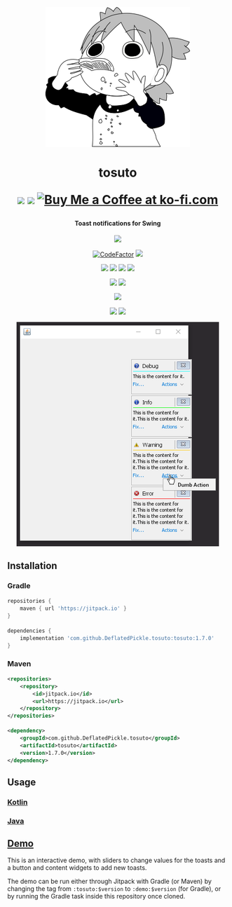 <p align="center">
    <img src="https://raw.githubusercontent.com/DeflatedPickle/tosuto/master/.github/toastsuba.png">
</p>

<h1 align="center">
    tosuto
    <br>
    <p align="center">
        <a href="https://www.patreon.com/DeflatedPickle"><img src="https://c5.patreon.com/external/logo/become_a_patron_button@2x.png" height="24px"></a>
        <a href="https://saythanks.io/to/DeflatedPickle%40gmail.com"><img src="https://img.shields.io/badge/Say%20Thanks-!-1EAEDB.svg"></a>
        <a href='https://ko-fi.com/Q5Q0CSWL' target='_blank'><img height='24' style='border:0px;height:24px;' src='https://az743702.vo.msecnd.net/cdn/kofi4.png?v=2' border='0' alt='Buy Me a Coffee at ko-fi.com'/></a>
    </p>
</h1>

<h4 align="center">Toast notifications for Swing</h4>
 
<p align="center">
    <a href="https://github.com/DeflatedPickle/tosuto/commits/master"><img src="https://img.shields.io/github/last-commit/DeflatedPickle/tosuto.svg"></a>
</p>
      
<p align="center">
    <a href="https://www.codefactor.io/repository/github/deflatedpickle/tosuto/overview/master"><img src="https://www.codefactor.io/repository/github/deflatedpickle/tosuto/badge/master" alt="CodeFactor" /></a>
    <a href="https://codeclimate.com/github/DeflatedPickle/tosuto/maintainability"><img src="https://api.codeclimate.com/v1/badges/cc2cde3e635f8e42113b/maintainability"/></a>
</p>

<p align="center">
    <img src="https://sloc.xyz/github/DeflatedPickle/tosuto/?category=blanks">
    <img src="https://sloc.xyz/github/DeflatedPickle/tosuto/?category=code">
    <img src="https://sloc.xyz/github/DeflatedPickle/tosuto/?category=comments">
    <img src="https://sloc.xyz/github/DeflatedPickle/tosuto/?category=lines">
</p>

<p align="center">
    <a href="http://isitmaintained.com/project/deflatedpickle/tosuto"><img src="http://isitmaintained.com/badge/resolution/deflatedpickle/tosuto.svg"></a>
    <a href="http://isitmaintained.com/project/deflatedpickle/tosuto"><img src="http://isitmaintained.com/badge/open/deflatedpickle/tosuto.svg"></a>
</p>

<p align="center">
    <a href="https://jitpack.io/#DeflatedPickle/tosuto"><img src="https://jitpack.io/v/DeflatedPickle/tosuto.svg"></a>
</p>

<p align="center">
    <img src="https://jitpack.io/v/deflatedpickle/tosuto/week.svg">
    <img src="https://jitpack.io/v/deflatedpickle/tosuto/month.svg">
</p>
                            
<p align="center">
    <img src="https://raw.githubusercontent.com/DeflatedPickle/tosuto/master/.github/images/tosuto-1.6.0.png">
</p>

## Installation
### Gradle
```groovy
repositories {
    maven { url 'https://jitpack.io' }
}

dependencies {
    implementation 'com.github.DeflatedPickle.tosuto:tosuto:1.7.0'
}
```
### Maven
```xml
<repositories>
    <repository>
        <id>jitpack.io</id>
		<url>https://jitpack.io</url>
    </repository>
</repositories>

<dependency>
    <groupId>com.github.DeflatedPickle.tosuto</groupId>
    <artifactId>tosuto</artifactId>
    <version>1.7.0</version>
</dependency>
```

## Usage
### [Kotlin](https://github.com/DeflatedPickle/tosuto/blob/master/example/src/main/kotlin/main.kt)
### [Java](https://github.com/DeflatedPickle/tosuto/blob/master/example/src/main/java/Main.java)

## [Demo](https://github.com/DeflatedPickle/tosuto/tree/master/demo)
This is an interactive demo, with sliders to change values for the toasts and a button and content widgets to add new toasts.

The demo can be run either through Jitpack with Gradle (or Maven) by changing the tag from `:tosuto:$version` to `:demo:$version` (for Gradle), or by running the Gradle task inside this repository once cloned.
